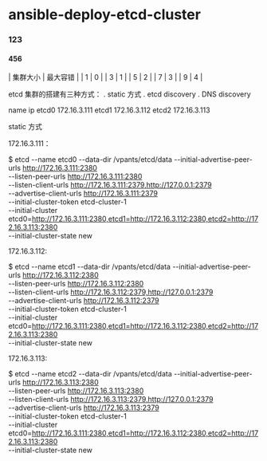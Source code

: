 # ansible-deploy-etcd-cluster

### 123
#### 456

| 集群大小 |	最大容错 |
| 1	      |    0      |
| 3	      |    1      |
| 5	      |    2      |
| 7	      |    3      |
| 9	      |    4      |

etcd 集群的搭建有三种方式：
. static 方式
. etcd discovery
. DNS discovery

name	  ip
etcd0 172.16.3.111
etcd1	172.16.3.112
etcd2	172.16.3.113

static 方式


172.16.3.111：

$ etcd --name etcd0 --data-dir /vpants/etcd/data --initial-advertise-peer-urls http://172.16.3.111:2380 \
  --listen-peer-urls http://172.16.3.111:2380 \
  --listen-client-urls http://172.16.3.111:2379,http://127.0.0.1:2379 \
  --advertise-client-urls http://172.16.3.111:2379 \
  --initial-cluster-token etcd-cluster-1 \
  --initial-cluster etcd0=http://172.16.3.111:2380,etcd1=http://172.16.3.112:2380,etcd2=http://172.16.3.113:2380 \
  --initial-cluster-state new
  
172.16.3.112:

$ etcd --name etcd1 --data-dir /vpants/etcd/data --initial-advertise-peer-urls http://172.16.3.112:2380 \
  --listen-peer-urls http://172.16.3.112:2380 \
  --listen-client-urls http://172.16.3.112:2379,http://127.0.0.1:2379 \
  --advertise-client-urls http://172.16.3.112:2379 \
  --initial-cluster-token etcd-cluster-1 \
  --initial-cluster etcd0=http://172.16.3.111:2380,etcd1=http://172.16.3.112:2380,etcd2=http://172.16.3.113:2380 \
  --initial-cluster-state new
  
 172.16.3.113:
 
 $ etcd --name etcd2 --data-dir /vpants/etcd/data --initial-advertise-peer-urls http://172.16.3.113:2380 \
  --listen-peer-urls http://172.16.3.113:2380 \
  --listen-client-urls http://172.16.3.113:2379,http://127.0.0.1:2379 \
  --advertise-client-urls http://172.16.3.113:2379 \
  --initial-cluster-token etcd-cluster-1 \
  --initial-cluster etcd0=http://172.16.3.111:2380,etcd1=http://172.16.3.112:2380,etcd2=http://172.16.3.113:2380 \
  --initial-cluster-state new
